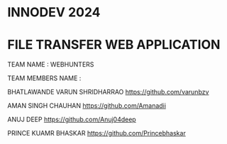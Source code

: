 # INNODEV 2024
# FILE TRANSFER WEB APPLICATION 


TEAM NAME :  WEBHUNTERS


TEAM MEMBERS NAME :


BHATLAWANDE VARUN SHRIDHARRAO
https://github.com/varunbzv 


AMAN SINGH CHAUHAN
https://github.com/Amanadii


ANUJ DEEP 
https://github.com/Anuj04deep


PRINCE KUAMR BHASKAR 
https://github.com/Princebhaskar



